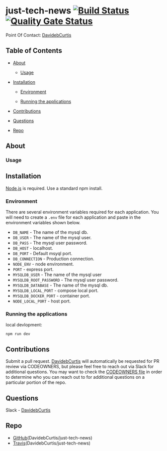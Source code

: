 # just-tech-news [![Build Status](https://app.travis-ci.com/DavidebCurtis/just-tech-news.svg?branch=main)](https://app.travis-ci.com/DavidebCurtis/just-tech-news) [![Quality Gate Status](https://sonarcloud.io/api/project_badges/measure?project=just-tech-news&metric=alert_status)](https://sonarcloud.io/summary/new_code?id=just-tech-news)

Point Of Contact: [DavidebCurtis](https://github.com/DavidebCurtis)

## Table of Contents

- [About](https://github.com/DavidebCurtis/just-tech-news#about)

  - [Usage](https://github.com/DavidebCurtis/just-tech-news#usage)

- [Installation](https://github.com/DavidebCurtis/just-tech-news#installation)

  - [Environment](https://github.com/DavidebCurtis/just-tech-news#environment)

  - [Running the applications](https://github.com/DavidebCurtis/just-tech-news#running-the-applications)

- [Contributions](https://github.com/DavidebCurtis/just-tech-news#contributions)

- [Questions](https://github.com/DavidebCurtis/just-tech-news#questions)

- [Repo](https://github.com/DavidebCurtis/just-tech-news#repo)

## About

### Usage

## Installation

[Node.js](https://nodejs.org/en/) is required. Use a standard npm install.

### Environment

There are several environment variables required for each application. You will need to create a `.env` file for each application and paste in the environment variables shown below.

- `DB_NAME` - The name of the mysql db.
- `DB_USER` - The name of the mysql user.
- `DB_PASS` - The mysql user password.
- `DB_HOST` - localhost.
- `DB_PORT` - Default msyql port.
- `DB_CONNECTION` - Production connection.
- `NODE_ENV` - node environment.
- `PORT` - express port.
- `MYSQLDB_USER` - The name of the mysql user
- `MYSQLDB_ROOT_PASSWORD` - The mysql user password.
- `MYSQLDB_DATABASE` - The name of the mysql db.
- `MYSQLDB_LOCAL_PORT` - compose local port.
- `MYSQLDB_DOCKER_PORT` - container port.
- `NODE_LOCAL_PORT` - host port.

### Running the applications

local devlopment:

```
npm run dev
```

## Contributions

Submit a pull request. [DavidebCurtis](https://github.com/DavidebCurtis) will automatically be requested for PR review via CODEOWNERS, but please feel free to reach out via Slack for additional questions. You may want to check the [CODEOWNERS file](/.github/CODEOWNERS) in order to determine who you can reach out to for additional questions on a particular portion of the repo.

## Questions

Slack - [DavidebCurtis](https://github.com/DavidebCurtis)

## Repo

- [GitHub](https://github.com/DavidebCurtis/just-tech-news)(DavidebCurtis/just-tech-news)
- [Travis](https://app.travis-ci.com/github/DavidebCurtis/just-tech-news)(DavidebCurtis/just-tech-news)
